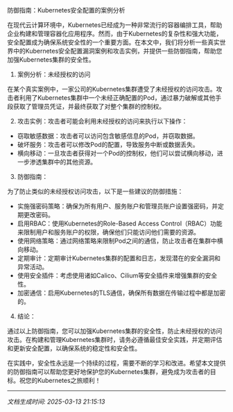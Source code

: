 防御指南：Kubernetes安全配置的案例分析

在现代云计算环境中，Kubernetes已经成为一种非常流行的容器编排工具，帮助企业构建和管理容器化应用程序。然而，由于Kubernetes的复杂性和强大功能，安全配置成为确保系统安全性的一个重要方面。在本文中，我们将分析一些真实世界中的Kubernetes安全配置漏洞案例和攻击实例，并提供一些防御指南，帮助您加强Kubernetes集群的安全性。

1. 案例分析：未经授权的访问

在某个真实案例中，一家公司的Kubernetes集群遭受了未经授权的访问攻击。攻击者利用了Kubernetes集群中一个未经正确配置的Pod，通过暴力破解或其他手段获取了管理员凭证，并最终获取了对整个集群的控制权。

2. 攻击实例：攻击者可能会利用未经授权的访问来执行以下操作：
- 窃取敏感数据：攻击者可以访问包含敏感信息的Pod，并窃取数据。
- 破坏服务：攻击者可以修改Pod的配置，导致服务中断或数据丢失。
- 横向移动：一旦攻击者获得对一个Pod的控制权，他们可以尝试横向移动，进一步渗透集群中的其他资源。

3. 防御指南：

为了防止类似的未经授权访问攻击，以下是一些建议的防御措施：

- 实施强密码策略：确保为所有用户、服务账户和管理员账户设置强密码，并定期更改密码。
- 启用RBAC：使用Kubernetes的Role-Based Access Control（RBAC）功能来限制用户和服务账户的权限，确保他们只能访问他们需要的资源。
- 使用网络策略：通过网络策略来限制Pod之间的通信，防止攻击者在集群中横向移动。
- 定期审计：定期审计Kubernetes集群的配置和日志，发现潜在的安全漏洞和异常活动。
- 使用安全插件：考虑使用诸如Calico、Cilium等安全插件来增强集群的安全性。
- 加密通信：启用Kubernetes的TLS通信，确保所有数据在传输过程中都是加密的。

4. 结论：

通过以上防御指南，您可以加强Kubernetes集群的安全性，防止未经授权的访问攻击。在构建和管理Kubernetes集群时，请务必遵循最佳安全实践，并定期评估和更新安全配置，以确保系统的稳定性和安全性。

在实践中，安全性永远是一个持续的过程，需要不断的学习和改进。希望本文提供的防御指南可以帮助您更好地保护您的Kubernetes集群，避免成为攻击者的目标。祝您的Kubernetes之旅顺利！

---

*文档生成时间: 2025-03-13 21:15:13*
